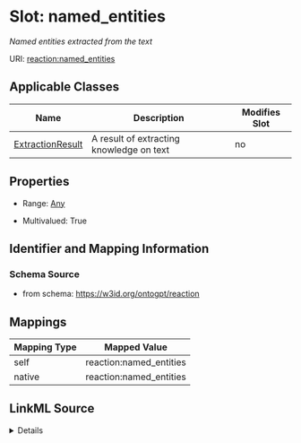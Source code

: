 

# Slot: named_entities


_Named entities extracted from the text_



URI: [reaction:named_entities](http://w3id.org/ontogpt/reaction/named_entities)



<!-- no inheritance hierarchy -->





## Applicable Classes

| Name | Description | Modifies Slot |
| --- | --- | --- |
| [ExtractionResult](ExtractionResult.md) | A result of extracting knowledge on text |  no  |







## Properties

* Range: [Any](Any.md)

* Multivalued: True





## Identifier and Mapping Information







### Schema Source


* from schema: https://w3id.org/ontogpt/reaction




## Mappings

| Mapping Type | Mapped Value |
| ---  | ---  |
| self | reaction:named_entities |
| native | reaction:named_entities |




## LinkML Source

<details>
```yaml
name: named_entities
description: Named entities extracted from the text
from_schema: https://w3id.org/ontogpt/reaction
rank: 1000
alias: named_entities
owner: ExtractionResult
domain_of:
- ExtractionResult
range: Any
multivalued: true
inlined: true
inlined_as_list: true

```
</details>
